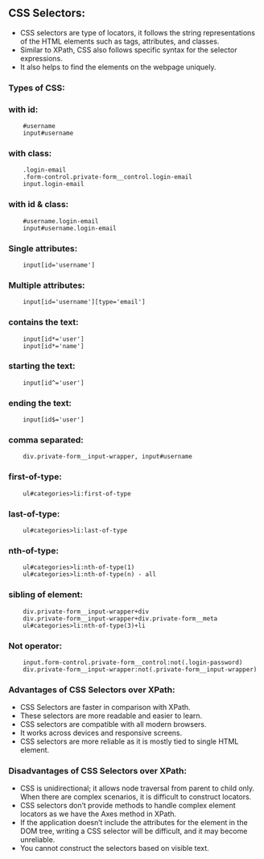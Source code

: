 ## CSS Selectors:
- CSS selectors are type of locators, it follows the string representations of the HTML elements such as 
  tags, attributes, and classes. 
- Similar to XPath, CSS also follows specific syntax for the selector expressions. 
- It also helps to find the elements on the webpage uniquely.


### Types of CSS:

### with id:
```
    #username
    input#username
```

### with class:
```
    .login-email
    .form-control.private-form__control.login-email
    input.login-email
```


### with id & class:
```
    #username.login-email
    input#username.login-email
```


### Single attributes: 
```
    input[id='username']
```


### Multiple attributes: 
```
    input[id='username'][type='email']
```


### contains the text:
```
    input[id*='user']
    input[id*='name']
```


### starting the text: 
```
    input[id^='user']
```


### ending the text:
```
    input[id$='user']
```


### comma separated:
```
    div.private-form__input-wrapper, input#username
```


### first-of-type:
```
    ul#categories>li:first-of-type
```


### last-of-type:
```
    ul#categories>li:last-of-type
```


### nth-of-type:
```
    ul#categories>li:nth-of-type(1)
    ul#categories>li:nth-of-type(n) - all
```


### sibling of element:
```
    div.private-form__input-wrapper+div
    div.private-form__input-wrapper+div.private-form__meta
    ul#categories>li:nth-of-type(3)+li
```


### Not operator:
```
    input.form-control.private-form__control:not(.login-password)
    div.private-form__input-wrapper:not(.private-form__input-wrapper)
```



### Advantages of CSS Selectors over XPath:
- CSS Selectors are faster in comparison with XPath.
- These selectors are more readable and easier to learn.
- CSS selectors are compatible with all modern browsers.
- It works across devices and responsive screens.
- CSS selectors are more reliable as it is mostly tied to single HTML element.


### Disadvantages of CSS Selectors over XPath:
- CSS is unidirectional; it allows node traversal from parent to child only. When there are complex scenarios, 
  it is difficult to construct locators.
- CSS selectors don’t provide methods to handle complex element locators as we have the Axes method in XPath.
- If the application doesn’t include the attributes for the element in the DOM tree, writing a CSS selector will 
  be difficult, and it may become unreliable.
- You cannot construct the selectors based on visible text.

